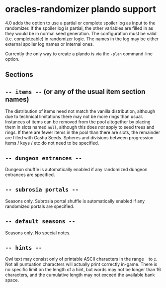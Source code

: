 # oracles-randomizer plando support

4.0 adds the option to use a partial or complete spoiler log as input to the
randomizer. If the spoiler log is partial, the other variables are filled in as
they would be in normal seed generation. The configuration must be valid (i.e.
completeable) in randomizer logic. The names in the log may be either external
spoiler log names or internal ones.

Currently the only way to create a plando is via the `-plan` command-line
option.


## Sections

## `-- items --` (or any of the usual item section names)

The distribution of items need not match the vanilla distribution, although due
to technical limitations there may not be more rings than usual. Instances of
items can be removed from the pool altogether by placing them in slots named
`null`, although this does *not* apply to seed trees and rings. If there are
fewer items in the pool than there are slots, the remainder are filled with
Gasha Seeds. Spheres and divisions between progression items / keys / etc do
not need to be specified.


## `-- dungeon entrances --`

Dungeon shuffle is automatically enabled if any randomized dungeon entrances
are specified.


## `-- subrosia portals --`

Seasons only. Subrosia portal shuffle is automatically enabled if any
randomized portals are specified.


## `-- default seasons --`

Seasons only. No special notes.


## `-- hints --`

Owl text may consist only of printable ASCII characters in the range ` ` to
`z`.  Not all puntuation characters will actually print correctly in-game.
There is no specific limit on the length of a hint, but words may not be longer
than 16 characters, and the cumulative length may not exceed the available bank
space.
